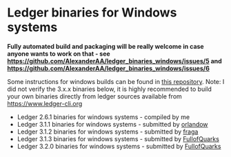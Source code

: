 Ledger binaries for Windows systems
===================================

**Fully automated build and packaging will be really welcome in case anyone wants to work on that - see https://github.com/AlexanderAA/ledger_binaries_windows/issues/5 and https://github.com/AlexanderAA/ledger_binaries_windows/issues/6**

Some instructions for windows builds can be found in [this repository](https://github.com/maxwell-k/ledger-windows-build).
Note: I did not verify the 3.x.x binaries below, it is highly recommended to build your own binaries directly from ledger sources available from https://www.ledger-cli.org

- Ledger 2.6.1 binaries for windows systems - compiled by me
- Ledger 3.1.1 binaries for windows systems - submitted by [orlandow](https://github.com/orlandow)
- Ledger 3.1.2 binaries for windows systems - submitted by [fraga](https://github.com/fraga)
- Ledger 3.1.3 binaries for windows systems - submitted by [FullofQuarks](https://github.com/FullofQuarks)
- Ledger 3.2.0 binaries for windows systems - submitted by [FullofQuarks](https://github.com/FullofQuarks)
